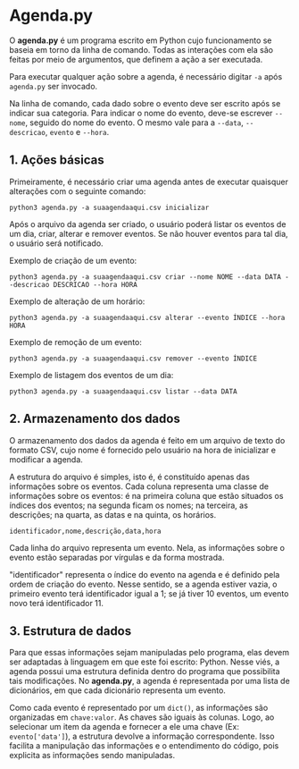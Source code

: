 # Agenda.py

O __agenda.py__ é um programa escrito em Python cujo funcionamento se baseia em torno da linha de comando. Todas as interações com ela são feitas por meio de argumentos, que definem a ação a ser executada. 

Para executar qualquer ação sobre a agenda, é necessário digitar `-a` após `agenda.py` ser invocado.

Na linha de comando, cada dado sobre o evento deve ser escrito após se indicar sua categoria. Para indicar o nome do evento, deve-se escrever `--nome`, seguido do nome do evento. O mesmo vale para a `--data`, `--descricao`, `evento` e `--hora`.

## 1. Ações básicas
Primeiramente, é necessário criar uma agenda antes de executar quaisquer alterações com o seguinte comando:

`python3 agenda.py -a suaagendaaqui.csv inicializar` 

Após o arquivo da agenda ser criado, o usuário poderá listar os eventos de um dia, criar, alterar e remover eventos. Se não houver eventos para tal dia, o usuário será notificado.

Exemplo de criação de um evento: 

`python3 agenda.py -a suaagendaaqui.csv criar
--nome NOME --data DATA --descricao DESCRICAO --hora HORA`

Exemplo de alteração de um horário:

`python3 agenda.py -a suaagendaaqui.csv alterar --evento ÍNDICE --hora HORA` 

Exemplo de remoção de um evento:

`python3 agenda.py -a suaagendaaqui.csv remover --evento ÍNDICE` 

Exemplo de listagem dos eventos de um dia: 

`python3 agenda.py -a suaagendaaqui.csv listar --data DATA`

## 2. Armazenamento dos dados

O armazenamento dos dados da agenda é feito em um arquivo de texto do formato CSV, cujo nome é fornecido pelo usuário na hora de inicializar e modificar a agenda.

A estrutura do arquivo é simples, isto é, é constituído apenas das informações sobre os eventos. Cada coluna representa uma classe de informações sobre os eventos: é na primeira coluna que estão situados os índices dos eventos; na segunda ficam os nomes; na terceira, as descrições; na quarta, as datas e na quinta, os horários.

`identificador,nome,descrição,data,hora`

Cada linha do arquivo representa um evento. Nela, as informações sobre o evento estão separadas por vírgulas e da forma mostrada.

"identificador" representa o índice do evento na agenda e é definido pela ordem de criação do evento. Nesse sentido, se a agenda estiver vazia, o primeiro evento terá identificador igual a 1; se já tiver 10 eventos, um evento novo terá identificador 11. 

## 3. Estrutura de dados
 
Para que essas informações sejam manipuladas pelo programa, elas devem ser adaptadas à linguagem em que este foi escrito: Python. 
Nesse viés, a agenda possui uma estrutura definida dentro do programa que possibilita tais modificações. No __agenda.py__, a agenda é representada por uma lista de dicionários, em que cada dicionário representa um evento.

Como cada evento é representado por um `dict()`, as informações são organizadas em `chave:valor`.
As chaves são iguais às colunas. Logo, ao selecionar um item da agenda e fornecer a ele uma chave (Ex: `evento['data']`), a estrutura devolve a informação correspondente. Isso facilita a manipulação das informações e o entendimento do código, pois explicita as informações sendo manipuladas. 